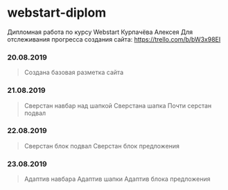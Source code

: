 # webstart-diplom
Дипломная работа по курсу Webstart Курпачёва Алексея
Для отслеживания прогресса создания сайта: https://trello.com/b/bW3x98EI
### 20.08.2019
> Создана базовая разметка сайта
### 21.08.2019
> Сверстан навбар над шапкой
> Сверстана шапка
> Почти серстан подвал
### 22.08.2019
> Сверстан блок подвал
> Сверстан блок предложения
### 23.08.2019
> Адаптив навбара
> Адаптив шапки
> Адаптив блока предложения

